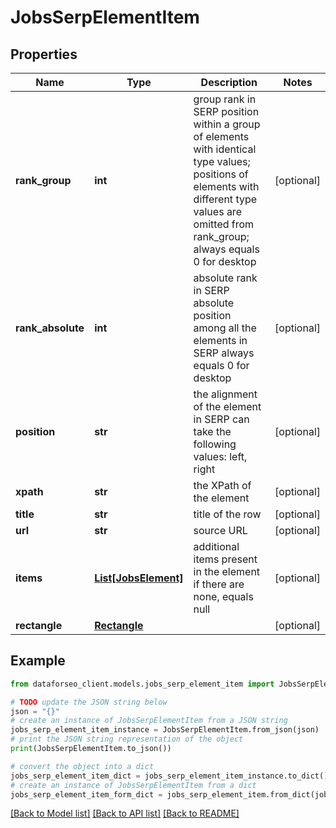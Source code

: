 # JobsSerpElementItem


## Properties

Name | Type | Description | Notes
------------ | ------------- | ------------- | -------------
**rank_group** | **int** | group rank in SERP position within a group of elements with identical type values; positions of elements with different type values are omitted from rank_group; always equals 0 for desktop | [optional] 
**rank_absolute** | **int** | absolute rank in SERP absolute position among all the elements in SERP always equals 0 for desktop | [optional] 
**position** | **str** | the alignment of the element in SERP can take the following values: left, right | [optional] 
**xpath** | **str** | the XPath of the element | [optional] 
**title** | **str** | title of the row | [optional] 
**url** | **str** | source URL | [optional] 
**items** | [**List[JobsElement]**](JobsElement.md) | additional items present in the element if there are none, equals null | [optional] 
**rectangle** | [**Rectangle**](Rectangle.md) |  | [optional] 

## Example

```python
from dataforseo_client.models.jobs_serp_element_item import JobsSerpElementItem

# TODO update the JSON string below
json = "{}"
# create an instance of JobsSerpElementItem from a JSON string
jobs_serp_element_item_instance = JobsSerpElementItem.from_json(json)
# print the JSON string representation of the object
print(JobsSerpElementItem.to_json())

# convert the object into a dict
jobs_serp_element_item_dict = jobs_serp_element_item_instance.to_dict()
# create an instance of JobsSerpElementItem from a dict
jobs_serp_element_item_form_dict = jobs_serp_element_item.from_dict(jobs_serp_element_item_dict)
```
[[Back to Model list]](../README.md#documentation-for-models) [[Back to API list]](../README.md#documentation-for-api-endpoints) [[Back to README]](../README.md)


